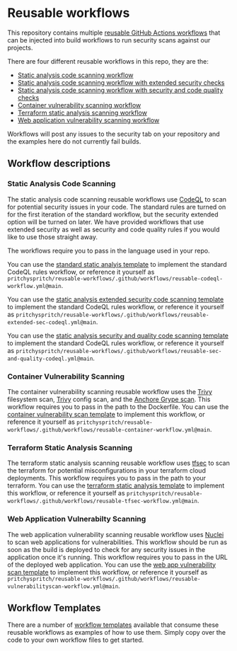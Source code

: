 # Reusable workflows

This repository contains multiple [reusable GitHub Actions workflows](https://docs.github.com/en/actions/using-workflows/reusing-workflows) that can be injected into build workflows to run security scans against our projects.

There are four different reusable workflows in this repo, they are the:

* [Static analysis code scanning workflow](.github/workflows/reusable-codeql-workflow.yml)
* [Static analysis code scanning workflow with extended security checks](.github/workflows/reusable-extended-sec-codeql.yml)
* [Static analysis code scanning workflow with security and code quality checks](.github/workflows/reusable-sec-and-quality-codeql.yml)
* [Container vulnerability scanning workflow](.github/workflows/reusable-container-workflow.yml)
* [Terraform static analysis scanning workflow](.github/workflows/reusable-tfsec-workflow.yml)
* [Web application vulnerability scanning workflow](.github/workflows/reusable-vulnerabilityscan-workflow.yml)

Workflows will post any issues to the security tab on your repository and the examples here do not currently fail builds.

## Workflow descriptions

### Static Analysis Code Scanning
The static analysis code scanning reusable workflows use [CodeQL](https://github.com/github/codeql-action) to scan for potential security issues in your code. The standard rules are turned on for the first iteration of the standard workflow, but the security extended option will be turned on later. We have provided workflows that use extended security as well as security and code quality rules if you would like to use those straight away.

The workflows require you to pass in the language used in your repo. 

You can use the [standard static analyis template](https://github.com/pritchyspritch/workflow-templates/blob/main/templates/consumed-codeql-workflow.yml) to implement the standard CodeQL rules workflow, or reference it yourself as `pritchyspritch/reusable-workflows/.github/workflows/reusable-codeql-workflow.yml@main`.

You can use the [static analysis extended security code scanning template](https://github.com/pritchyspritch/workflow-templates/blob/main/templates/consumed-extended-sec-codeql-workflow.yml) to implement the standard CodeQL rules workflow, or reference it yourself as `pritchyspritch/reusable-workflows/.github/workflows/reusable-extended-sec-codeql.yml@main`.

You can use the [static analysis security and quality code scanning template](https://github.com/pritchyspritch/workflow-templates/blob/main/templates/consumed-sec-and-quality-codeql-workflow.yml) to implement the standard CodeQL rules workflow, or reference it yourself as `pritchyspritch/reusable-workflows/.github/workflows/reusable-sec-and-quality-codeql.yml@main`.


### Container Vulnerability Scanning
The container vulnerability scanning reusable workflow uses the [Trivy](https://github.com/aquasecurity/trivy-action) filesystem scan, [Trivy](https://github.com/aquasecurity/trivy-action) config scan, and the [Anchore Grype scan](https://github.com/anchore/scan-action). This workflow requires you to pass in the path to the Dockerfile. You can use the [container vulnerability scan template](https://github.com/pritchyspritch/workflow-templates/blob/main/templates/consumed-container-workflow.yml) to implement this workflow, or reference it yourself as `pritchyspritch/reusable-workflows/.github/workflows/reusable-container-workflow.yml@main`.

### Terraform Static Analysis Scanning
The terraform static analysis scanning reusable workflow uses [tfsec](https://github.com/aquasecurity/tfsec) to scan the terraform for potential misconfigurations in your terraform cloud deployments. This workflow requires you to pass in the path to your terraform. You can use the [terraform static analysis template](https://github.com/pritchyspritch/workflow-templates/blob/main/templates/consumed-tfsec-workflow.yml) to implement this workflow, or reference it yourself as `pritchyspritch/reusable-workflows/.github/workflows/reusable-tfsec-workflow.yml@main`.

### Web Application Vulnerabilty Scanning
The web application vulnerability scanning reusable workflow uses [Nuclei](https://github.com/projectdiscovery/nuclei-action) to scan web applications for vulnerabilities. This workflow should be run as soon as the build is deployed to check for any security issues in the application once it's running. This workflow requires you to pass in the URL of the deployed web application. You can use the [web app vulnerability scan template](https://github.com/pritchyspritch/workflow-templates/blob/main/templates/consumed-nuclei-workflow.yml) to implement this workflow, or reference it yourself as `pritchyspritch/reusable-workflows/.github/workflows/reusable-vulnerabilityscan-workflow.yml@main`.

##  Workflow Templates
There are a number of [workflow templates](https://github.com/pritchyspritch/workflow-templates) available that consume these reusable workflows as examples of how to use them. Simply copy over the code to your own workflow files to get started.


